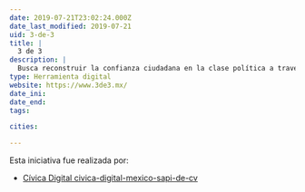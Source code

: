```yaml
---
date: 2019-07-21T23:02:24.000Z
date_last_modified: 2019-07-21
uid: 3-de-3
title: |
  3 de 3
description: |
  Busca reconstruir la confianza ciudadana en la clase política a través de la publicación de sus tres declaraciones de forma voluntaria como muestra de su compromiso con la transparencia y rendición de cuentas.
type: Herramienta digital
website: https://www.3de3.mx/
date_ini: 
date_end: 
tags:

cities: 

---
```


Esta iniciativa fue realizada por:

- [Cívica Digital civica-digital-mexico-sapi-de-cv](/organizaciones/civica-digital)
